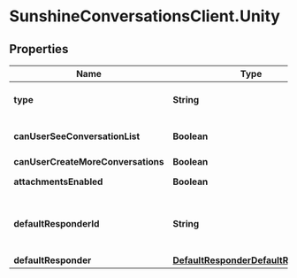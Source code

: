 # SunshineConversationsClient.Unity

## Properties

Name | Type | Description | Notes
------------ | ------------- | ------------- | -------------
**type** | **String** | To configure a Unity integration, create an integration with type &#39;unity&#39; by calling the Create Integration endpoint.  | [optional] [default to &#39;unity&#39;]
**canUserSeeConversationList** | **Boolean** | Allows users to view their list of conversations. By default, the list of conversations will be visible. *This setting only applies to apps where &#x60;settings.multiConvoEnabled&#x60; is set to &#x60;true&#x60;*.  | [optional] 
**canUserCreateMoreConversations** | **Boolean** | Allows users to create more than one conversation on the Unity integration. | [optional] 
**attachmentsEnabled** | **Boolean** | Allows users to send attachments. By default, the setting is set to true. This setting can only be configured in Zendesk Admin Center.  | [optional] [readonly] 
**defaultResponderId** | **String** | The default responder ID for the integration. This is the ID of the responder that will be used to send messages to the user. For more information, refer to the &lt;a href&#x3D;\&quot;https://developer.zendesk.com/documentation/conversations/messaging-platform/programmable-conversations/switchboard/#default-integration-assignment\&quot;&gt;Switchboard guide&lt;/a&gt;.  | [optional] 
**defaultResponder** | [**DefaultResponderDefaultResponder**](DefaultResponderDefaultResponder.md) |  | [optional] 


